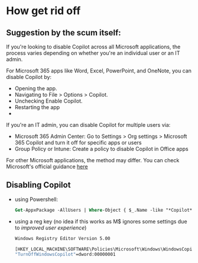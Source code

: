 # How get rid off

## Suggestion by the scum itself:
If you're looking to disable Copilot across all Microsoft applications, the process varies depending on whether you're an individual user or an IT admin.

For Microsoft 365 apps like Word, Excel, PowerPoint, and OneNote, you can disable Copilot by:
- Opening the app.
- Navigating to File > Options > Copilot.
- Unchecking Enable Copilot.
- Restarting the app
- 
If you're an IT admin, you can disable Copilot for multiple users via:

- Microsoft 365 Admin Center: Go to Settings > Org settings > Microsoft 365 Copilot and turn it off for specific apps or users
- Group Policy or Intune: Create a policy to disable Copilot in Office apps

For other Microsoft applications, the method may differ. You can check Microsoft's official guidance [here](https://answers.microsoft.com/en-us/msoffice/forum/all/i-want-to-turn-copilot-off-in-all-my-microsoft/7b21fe01-2c83-43e5-adb7-1859e255c010)

## Disabling Copilot 
- using Powershell:
  ```ps
  Get-AppxPackage -AllUsers | Where-Object { $_.Name -like "*Copilot*" } | ForEach-Object {Remove-AppxPackage -Package $_.PackageFullName -AllUsers -ErrorAction SilentlyContinue}
  ```
- using a reg key (no idea if this works as M$ ignores some settings due to *improved user experience*)
  ```cmd
  Windows Registry Editor Version 5.00
  
  [HKEY_LOCAL_MACHINE\SOFTWARE\Policies\Microsoft\Windows\WindowsCopilot]
  "TurnOffWindowsCopilot"=dword:00000001
  ```
